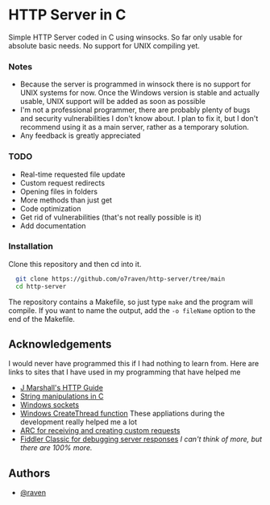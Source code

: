 # HTTP Server in C

Simple HTTP Server coded in C using winsocks. So far only usable for absolute basic needs. No support for UNIX compiling yet.


### Notes
- Because the server is programmed in winsock there is no support for UNIX systems for now. Once the Windows version is stable and actually usable, UNIX support will be added as soon as possible
- I'm not a professional programmer, there are probably plenty of bugs and security vulnerabilities I don't know about. I plan to fix it, but I don't recommend using it as a main server, rather as a temporary solution.
- Any feedback is greatly appreciated
### TODO
 - Real-time requested file update
 - Custom request redirects
 - Opening files in folders
 - More methods than just get
 - Code optimization
 - Get rid of vulnerabilities (that's not really possible is it)
 - Add documentation
### Installation

Clone this repository and then cd into it.

```bash
  git clone https://github.com/o7raven/http-server/tree/main
  cd http-server
```
The repository contains a Makefile, so just type `make` and the program will compile. If you want to name the output, add the `-o fileName` option to the end of the Makefile.
## Acknowledgements
I would never have programmed this if I had nothing to learn from. Here are links to sites that I have used in my programming that have helped me
 - [J Marshall's HTTP Guide](https://jmarshall.com/easy/http/)
 - [String manipulations in C](https://en.wikibooks.org/wiki/C_Programming/String_manipulation)
 - [Windows sockets](https://learn.microsoft.com/en-us/windows/win32/winsock/windows-sockets-start-page-2)
 - [Windows CreateThread function](https://learn.microsoft.com/en-us/windows/win32/api/processthreadsapi/nf-processthreadsapi-createthread?redirectedfrom=MSDN) 
These appliations during the development really helped me a lot
- [ARC for receiving and creating custom requests](https://github.com/advanced-rest-client/arc-electron)
- [Fiddler Classic for debugging server responses](https://www.telerik.com/download/fiddler)
*I can't think of more, but there are 100% more.*
## Authors

- [@raven](https://www.github.com/o7raven)

